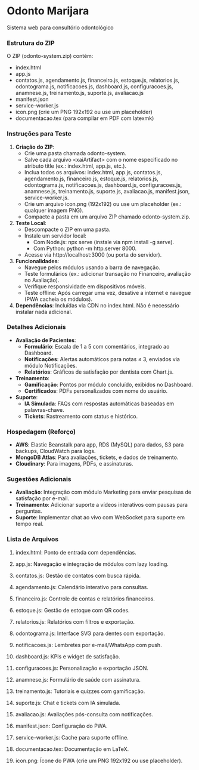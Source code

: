# Odonto Marijara

Sistema web para consultório odontológico

### **Estrutura do ZIP**

O ZIP (odonto-system.zip) contém:

* index.html  
* app.js  
* contatos.js, agendamento.js, financeiro.js, estoque.js, relatorios.js, odontograma.js, notificacoes.js, dashboard.js, configuracoes.js, anamnese.js, treinamento.js, suporte.js, avaliacao.js  
* manifest.json  
* service-worker.js  
* icon.png (crie um PNG 192x192 ou use um placeholder)  
* documentacao.tex (para compilar em PDF com latexmk)

### **Instruções para Teste**

1. **Criação do ZIP**:  
   * Crie uma pasta chamada odonto-system.  
   * Salve cada arquivo \<xaiArtifact\> com o nome especificado no atributo title (ex.: index.html, app.js, etc.).  
   * Inclua todos os arquivos: index.html, app.js, contatos.js, agendamento.js, financeiro.js, estoque.js, relatorios.js, odontograma.js, notificacoes.js, dashboard.js, configuracoes.js, anamnese.js, treinamento.js, suporte.js, avaliacao.js, manifest.json, service-worker.js.  
   * Crie um arquivo icon.png (192x192) ou use um placeholder (ex.: qualquer imagem PNG).  
   * Compacte a pasta em um arquivo ZIP chamado odonto-system.zip.  
2. **Teste Local**:  
   * Descompacte o ZIP em uma pasta.  
   * Instale um servidor local:  
     * Com Node.js: npx serve (instale via npm install \-g serve).  
     * Com Python: python \-m http.server 8000\.  
   * Acesse via http://localhost:3000 (ou porta do servidor).  
3. **Funcionalidades**:  
   * Navegue pelos módulos usando a barra de navegação.  
   * Teste formulários (ex.: adicionar transação no Financeiro, avaliação no Avaliação).  
   * Verifique responsividade em dispositivos móveis.  
   * Teste offline: Após carregar uma vez, desative a internet e navegue (PWA cacheia os módulos).  
4. **Dependências**: Incluídas via CDN no index.html. Não é necessário instalar nada adicional.

### **Detalhes Adicionais**

* **Avaliação de Pacientes**:  
  * **Formulário**: Escala de 1 a 5 com comentários, integrado ao Dashboard.  
  * **Notificações**: Alertas automáticos para notas ≤ 3, enviados via módulo Notificações.  
  * **Relatórios**: Gráficos de satisfação por dentista com Chart.js.  
* **Treinamento**:  
  * **Gamificação**: Pontos por módulo concluído, exibidos no Dashboard.  
  * **Certificados**: PDFs personalizados com nome do usuário.  
* **Suporte**:  
  * **IA Simulada**: FAQs com respostas automáticas baseadas em palavras-chave.  
  * **Tickets**: Rastreamento com status e histórico.

### **Hospedagem (Reforço)**

* **AWS**: Elastic Beanstalk para app, RDS (MySQL) para dados, S3 para backups, CloudWatch para logs.  
* **MongoDB Atlas**: Para avaliações, tickets, e dados de treinamento.  
* **Cloudinary**: Para imagens, PDFs, e assinaturas.

### **Sugestões Adicionais**

* **Avaliação**: Integração com módulo Marketing para enviar pesquisas de satisfação por e-mail.  
* **Treinamento**: Adicionar suporte a vídeos interativos com pausas para perguntas.  
* **Suporte**: Implementar chat ao vivo com WebSocket para suporte em tempo real.

### Lista de Arquivos

1.  index.html: Ponto de entrada com dependências.
    
2.  app.js: Navegação e integração de módulos com lazy loading.
    
3.  contatos.js: Gestão de contatos com busca rápida.
    
4.  agendamento.js: Calendário interativo para consultas.
    
5.  financeiro.js: Controle de contas e relatórios financeiros.
    
6.  estoque.js: Gestão de estoque com QR codes.
    
7.  relatorios.js: Relatórios com filtros e exportação.
    
8.  odontograma.js: Interface SVG para dentes com exportação.
    
9.  notificacoes.js: Lembretes por e-mail/WhatsApp com push.
    
10.  dashboard.js: KPIs e widget de satisfação.
    
11.  configuracoes.js: Personalização e exportação JSON.
    
12.  anamnese.js: Formulário de saúde com assinatura.
    
13.  treinamento.js: Tutoriais e quizzes com gamificação.
    
14.  suporte.js: Chat e tickets com IA simulada.
    
15.  avaliacao.js: Avaliações pós-consulta com notificações.
    
16.  manifest.json: Configuração do PWA.
    
17.  service-worker.js: Cache para suporte offline.
    
18.  documentacao.tex: Documentação em LaTeX.
    
19.  icon.png: Ícone do PWA (crie um PNG 192x192 ou use placeholder).

